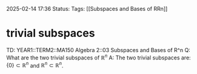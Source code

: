 2025-02-14 17:36
Status: 
Tags: [[Subspaces and Bases of RRn]]
# trivial subspaces

TD: YEAR1::TERM2::MA150 Algebra 2::03 Subspaces and Bases of R^n 
Q: What are the two trivial subspaces of $\mathbb{R}^{n}$
A: The two trivial subspaces are:
$\{0\} \subset \mathbb{R}^n$ and $\mathbb{R}^n \subset \mathbb{R}^n$.
<!--ID: 1739554633751-->
